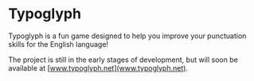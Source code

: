 # Typoglyph
Typoglyph is a fun game designed to help you improve your punctuation skills for the English language!

The project is still in the early stages of development, but will soon be available at [www.typoglyph.net](www.typoglyph.net).
